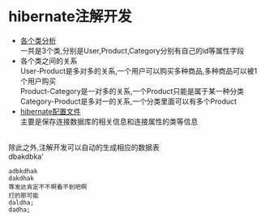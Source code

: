 # hibernate注解开发<br>
* [各个类分析](https://github.com/Moujianming/hibernate2/tree/master/src/com/pojo)<br>
一共是3个类,分别是User,Product,Category分别有自己的id等属性字段<br>
* 各个类之间的关系<br>
User-Product是多对多的关系,一个用户可以购买多种商品,多种商品可以被1个用户购买<br>
Product-Category是一对多的关系,一个Product只能是属于某一种分类<br>
Category-Product是多对一的关系,一个分类里面可以有多个Product<br>
* [hibernate配置文件](https://github.com/Moujianming/hibernate2/blob/master/src/hibernate.cfg.xml)<br>
主要是保存连接数据库的相关信息和连接属性的类等信息<br>
<br>
    除此之外,注解开发可以自动的生成相应的数据表<br>
            dbakdbka'
        
    adbkdhak
    dakdhak
    等发达肯定不不啊看不到吧啊
    打的那可能
    daldha;
    dadha;
